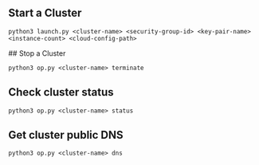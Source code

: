 ## Start a Cluster

    python3 launch.py <cluster-name> <security-group-id> <key-pair-name> <instance-count> <cloud-config-path> 

## Stop a Cluster

    python3 op.py <cluster-name> terminate 

## Check cluster status

    python3 op.py <cluster-name> status

## Get cluster public DNS

    python3 op.py <cluster-name> dns
